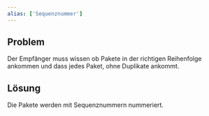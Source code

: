 ```yaml
---
alias: ['Sequenznummer']
---
```


## Problem
Der Empfänger muss wissen ob Pakete in der richtigen Reihenfolge ankommen und dass jedes Paket, ohne Duplikate ankommt.

## Lösung
Die Pakete werden mit Sequenznummern nummeriert.